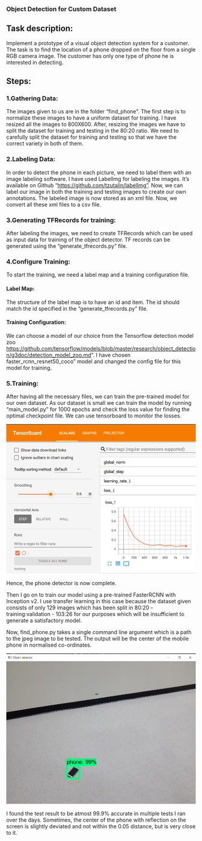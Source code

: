 ### Object Detection for Custom Dataset ###

## Task description: 

Implement a prototype of a visual object detection system for a customer.
The task is to find the location of a phone dropped on the floor from a single RGB camera
image. The customer has only one type of phone he is interested in detecting.

## Steps:

### 1.Gathering Data:

The images given to us are in the folder “find_phone”. The first step is to normalize these
images to have a uniform dataset for training. I have resized all the images to 800X600.
After, resizing the images we have to split the dataset for training and testing in the
80:20 ratio. We need to carefully split the dataset for training and testing so that we have
the correct variety in both of them.

### 2.Labeling Data:

In order to detect the phone in each picture, we need to label them with an image
labeling software. I have used LabelImg for labeling the images. It’s available on Github
“https://github.com/tzutalin/labelImg”. Now, we can label our image in both the training
and testing images to create our own annotations. The labeled image is now stored as
an xml file. Now, we convert all these xml files to a csv file.

### 3.Generating TFRecords for training:

After labeling the images, we need to create TFRecords which can be used as input data
for training of the object detector. TF records can be generated using the
“generate_tfrecords.py” file.

### 4.Configure Training:

To start the training, we need a label map and a training configuration file.

#### Label Map: 
The structure of the label map is to have an id and item. The id should match the id 
specified in the “generate_tfrecords.py” file.

#### Training Configuration: 
We can choose a model of our choice from the Tensorflow detection model zoo
https://github.com/tensorflow/models/blob/master/research/object_detection/g3doc/detection_model_zoo.md​ ”. I have chosen
faster_rcnn_resnet50_coco” model and changed the config file for this
model for training.

### 5.Training:

After having all the necessary files, we can train the pre-trained model for our own
dataset. As our dataset is small we can train the model by running “main_model.py” for
1000 epochs and check the loss value for finding the optimal checkpoint file. We can use
tensorboard to monitor the losses.

![Image description](training_loss.PNG)

Hence, the phone detector is now complete. 

Then I go on to train our model using a pre-trained FasterRCNN with Inception v2. I use transfer learning in this case because the dataset given consists of only 129 images which has been split in 80:20 - training:validation - 103:26 for our purposes which will be insufficient to generate a satisfactory model.

Now, 
find\_phone.py takes a single command line argument which is a path to the jpeg image to be tested. The output will be the center of the mobile phone in normalised co-ordinates.

![Image description](6.png)

I found the test result to be atmost 99.9\% accurate in multiple tests I ran over the days. Sometimes, the center of the phone with reflection on the screen is slightly deviated and not within the 0.05 distance, but is very close to it.

